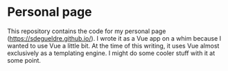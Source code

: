 # Personal page

This repository contains the code for my personal page (https://sdegueldre.github.io/). I wrote it as a Vue app on a whim because I wanted to use Vue a little bit. At the time of this writing, it uses Vue almost exclusively as a templating engine. I might do some cooler stuff with it at some point.